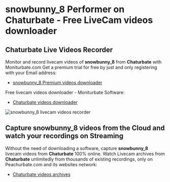 # snowbunny_8 Performer on Chaturbate - Free LiveCam videos downloader

## Chaturbate Live Videos Recorder

Monitor and record livecam videos of **snowbunny_8** from **Chaturbate** with Moniturbate.com
Get a premium trial for free by just and only registering with your Email address:
* [snowbunny_8 Premium videos downloader](https://moniturbate.com/request-demo-licence-key.html)

Free livecam videos downloader - Moniturbate Software:
* [Chaturbate videos downloader](https://moniturbate.com/moniturbate-download-software.html)

![snowbunny_8 livecam videos recorder](https://peachurnet.com/templates/moniturbate-software.png)


## Capture snowbunny_8 videos from the Cloud and watch your recordings on Streaming

Without the need of downloading a software, capture **snowbunny_8** livecam videos from **Chaturbate** 100% online.
Watch Livecam archives from **Chaturbate** unlimitedly from thousands of existing recordings, only on Peachurbate.com and its websites network:
* [Chaturbate videos archives](https://peachurnet.com/)